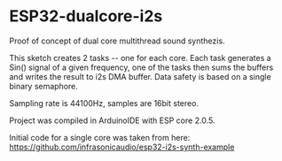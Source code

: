 # ESP32-dualcore-i2s
Proof of concept of dual core multithread sound synthezis.

This sketch creates 2 tasks -- one for each core. Each task generates a Sin() signal of a given frequency, one of the tasks then sums the buffers and writes the result to i2s DMA buffer. Data safety is based on a single binary semaphore.

Sampling rate is 44100Hz, samples are 16bit stereo.

Project was compiled in ArduinoIDE with ESP core 2.0.5.

Initial code for a single core was taken from here: https://github.com/infrasonicaudio/esp32-i2s-synth-example

